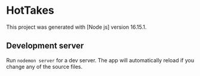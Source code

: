 # HotTakes

This project was generated with [Node js] version 16.15.1.

## Development server

Run `nodemon server` for a dev server. The app will automatically reload if you change any of the source files.